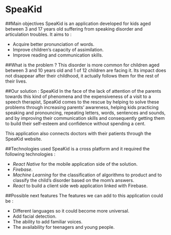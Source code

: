 # SpeaKid
##Main objectives
SpeaKid is an application developed for kids aged between 3 and 17 years old suffering from speaking disorder and articulation troubles. It aims to :  

- Acquire better pronunciation of words.
- Improve children’s capacity of assimilation.
- Improve reading and communication skills.  

##What is the problem ?
This disorder is more common for children aged between 3 and 10 years old and 1 of 12 children are facing it. Its impact does not disappear after their childhood, it actually follows them for the rest of their lives.   

##Our solution : SpeaKid
In the face of the lack of attention of the parents towards this kind of phenomena and the expensiveness of a visit to a speech therapist, SpeaKid comes to the rescue by helping to solve these problems through increasing parents’ awareness, helping kids practicing speaking and pronouncing, repeating letters, words, sentences and sounds, and by improving their communication skills and consequently getting them to build their self-esteem and confidence without spending a cent.  

This application also connects doctors with their patients through the SpeaKid website.

##Technologies used
SpeaKid is a cross platform and it required the following technologies :  
- *React Native* for the mobile application side of the solution.  
- *Firebase*.  
- *Machine Learning* for the classification of algorithms to product and to classify the child’s disorder based on the mom’s answers.
- *React* to build a client side web application linked with Firebase.  

##Possible next features
The features we can add to this application could be :  
- Different languages so it could become more universal.  
- Add facial detection.  
- The ability to add familiar voices.
- The availability for teenagers and young people.
